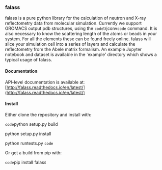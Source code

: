 ### falass

falass is a pure python library for the calculation of neutron and X-ray reflectometry data from molecular simulation. Currently we support GROMACS output pdb structures, using the `code`trjconv`code` command. It is also necessary to know the scattering length of the atoms or beads in your system. For all the elements these can be found freely online. falass will slice your simulation cell into a series of layers and calculate the reflectometry from the Abele matrix formalism. An example Jupyter notebook and dataset is available in the 'example' directory which shows a typical usage of falass.

#### Documentation

API-level documentation is available at: [http://falass.readthedocs.io/en/latest/](http://falass.readthedocs.io/en/latest/) 

#### Install

Either clone the repository and install with:

`code`python setup.py build

python setup.py install 

python runtests.py 
`code`

Or get a build from pip with:

`code`pip install falass
